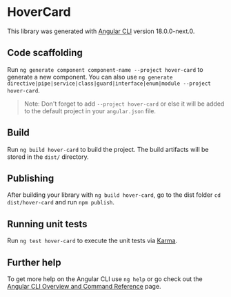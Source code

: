 # HoverCard

This library was generated with [Angular CLI](https://github.com/angular/angular-cli) version 18.0.0-next.0.

## Code scaffolding

Run `ng generate component component-name --project hover-card` to generate a new component. You can also use `ng generate directive|pipe|service|class|guard|interface|enum|module --project hover-card`.
> Note: Don't forget to add `--project hover-card` or else it will be added to the default project in your `angular.json` file. 

## Build

Run `ng build hover-card` to build the project. The build artifacts will be stored in the `dist/` directory.

## Publishing

After building your library with `ng build hover-card`, go to the dist folder `cd dist/hover-card` and run `npm publish`.

## Running unit tests

Run `ng test hover-card` to execute the unit tests via [Karma](https://karma-runner.github.io).

## Further help

To get more help on the Angular CLI use `ng help` or go check out the [Angular CLI Overview and Command Reference](https://angular.io/cli) page.
